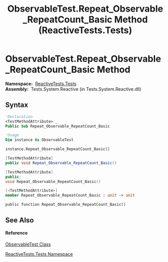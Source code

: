 ﻿---
title: ObservableTest.Repeat_Observable_RepeatCount_Basic Method  (ReactiveTests.Tests)
TOCTitle: Repeat_Observable_RepeatCount_Basic Method
ms:assetid: M:ReactiveTests.Tests.ObservableTest.Repeat_Observable_RepeatCount_Basic
ms:mtpsurl: https://msdn.microsoft.com/en-us/library/reactivetests.tests.observabletest.repeat_observable_repeatcount_basic(v=VS.103)
ms:contentKeyID: 36619762
ms.date: 06/28/2011
mtps_version: v=VS.103
f1_keywords:
- ReactiveTests.Tests.ObservableTest.Repeat_Observable_RepeatCount_Basic
dev_langs:
- CSharp
- JScript
- VB
- FSharp
- c++
---

# ObservableTest.Repeat\_Observable\_RepeatCount\_Basic Method

**Namespace:**  [ReactiveTests.Tests](hh289046\(v=vs.103\).md)  
**Assembly:**  Tests.System.Reactive (in Tests.System.Reactive.dll)

## Syntax

``` vb
'Declaration
<TestMethodAttribute> _
Public Sub Repeat_Observable_RepeatCount_Basic
```

``` vb
'Usage
Dim instance As ObservableTest

instance.Repeat_Observable_RepeatCount_Basic()
```

``` csharp
[TestMethodAttribute]
public void Repeat_Observable_RepeatCount_Basic()
```

``` c++
[TestMethodAttribute]
public:
void Repeat_Observable_RepeatCount_Basic()
```

``` fsharp
[<TestMethodAttribute>]
member Repeat_Observable_RepeatCount_Basic : unit -> unit 
```

``` jscript
public function Repeat_Observable_RepeatCount_Basic()
```

## See Also

#### Reference

[ObservableTest Class](hh288687\(v=vs.103\).md)

[ReactiveTests.Tests Namespace](hh289046\(v=vs.103\).md)

